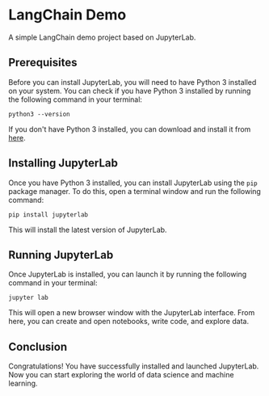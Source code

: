 # LangChain Demo

A simple LangChain demo project based on JupyterLab.

## Prerequisites

Before you can install JupyterLab, you will need to have Python 3 installed on your system. You can check if you have Python 3 installed by running the following command in your terminal:

```
python3 --version
```

If you don't have Python 3 installed, you can download and install it from [here](https://www.python.org/downloads/).

## Installing JupyterLab

Once you have Python 3 installed, you can install JupyterLab using the `pip` package manager. To do this, open a terminal window and run the following command:

```
pip install jupyterlab
```

This will install the latest version of JupyterLab.

## Running JupyterLab

Once JupyterLab is installed, you can launch it by running the following command in your terminal:

```
jupyter lab
```

This will open a new browser window with the JupyterLab interface. From here, you can create and open notebooks, write code, and explore data.

## Conclusion

Congratulations! You have successfully installed and launched JupyterLab. Now you can start exploring the world of data science and machine learning.
